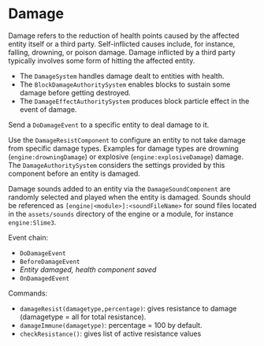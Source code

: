 # Damage

Damage refers to the reduction of health points caused by the affected entity itself or a third party.
Self-inflicted causes include, for instance, falling, drowning, or poison damage.
Damage inflicted by a third party typically involves some form of hitting the affected entity.

* The `DamageSystem` handles damage dealt to entities with health.
* The `BlockDamageAuthoritySystem` enables blocks to sustain some damage before getting destroyed.
* The `DamageEffectAuthoritySystem` produces block particle effect in the event of damage.

Send a `DoDamageEvent` to a specific entity to deal damage to it.

Use the `DamageResistComponent` to configure an entity to not take damage from specific damage types.
Examples for damage types are drowning (`engine:drowningDamage`) or explosive (`engine:explosiveDamage`) damage.
The `DamageAuthoritySystem` considers the settings provided by this component before an entity is damaged.

Damage sounds added to an entity via the `DamageSoundComponent` are randomly selected and played when the entity is damaged.
Sounds should be referenced as `[engine|<module>]:<soundFileName>` for sound files located in the `assets/sounds` directory of the engine or a module, for instance `engine:Slime3`.

Event chain:
* `DoDamageEvent`
* `BeforeDamageEvent`
* _Entity damaged, health component saved_
* `OnDamagedEvent`

Commands:
* `damageResist(damagetype,percentage)`: gives resistance to damage (damagetype = all for total resistance).
* `damageImmune(damagetype)`: percentage = 100 by default.
* `checkResistance()`: gives list of active resistance values
